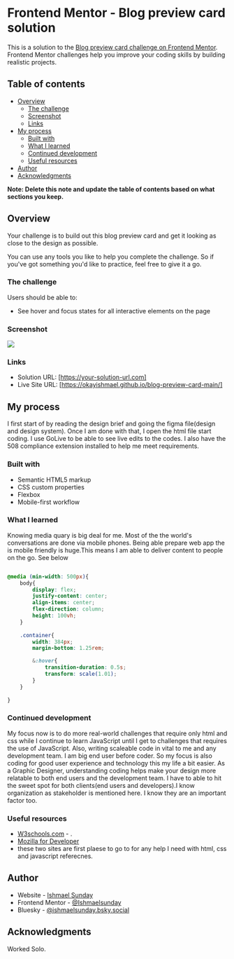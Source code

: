 # Frontend Mentor - Blog preview card solution

This is a solution to the [Blog preview card challenge on Frontend Mentor](https://www.frontendmentor.io/challenges/blog-preview-card-ckPaj01IcS). Frontend Mentor challenges help you improve your coding skills by building realistic projects. 

## Table of contents

- [Overview](#overview)
  - [The challenge](#the-challenge)
  - [Screenshot](#screenshot)
  - [Links](#links)
- [My process](#my-process)
  - [Built with](#built-with)
  - [What I learned](#what-i-learned)
  - [Continued development](#continued-development)
  - [Useful resources](#useful-resources)
- [Author](#author)
- [Acknowledgments](#acknowledgments)

**Note: Delete this note and update the table of contents based on what sections you keep.**

## Overview
Your challenge is to build out this blog preview card and get it looking as close to the design as possible.

You can use any tools you like to help you complete the challenge. So if you've got something you'd like to practice, feel free to give it a go.


### The challenge

Users should be able to:

- See hover and focus states for all interactive elements on the page

### Screenshot

![](./screenshot.png)

### Links

- Solution URL: [https://your-solution-url.com]
- Live Site URL: [https://okayishmael.github.io/blog-preview-card-main/]

## My process
I first start of by reading the design brief and going the figma file(design and design system).
Once I am done with that, I open the html file start coding. I use GoLive to be able to see live edits to the codes. I also have the 508 compliance extension installed to help me meet requirements.

### Built with

- Semantic HTML5 markup
- CSS custom properties
- Flexbox
- Mobile-first workflow


### What I learned

Knowing media quary is big deal for me. Most of the the world's conversations are done via mobile phones. Being able prepare web app the is mobile friendly is huge.This means I am able to deliver content to people on the go. See below


```css

@media (min-width: 500px){
    body{
        display: flex;
        justify-content: center;
        align-items: center;
        flex-direction: column;
        height: 100vh;
    }
    
    .container{
        width: 384px;
        margin-bottom: 1.25rem;

        &:hover{
            transition-duration: 0.5s;
            transform: scale(1.01);
        }
    }
    
}
```


### Continued development
My focus now is to do more real-world challenges that require only html and css while I continue to learn JavaScript until I get to challenges that requires the use of JavaScript. Also, writing scaleable code in vital to me and any development team. I am big end user before coder. So my focus is also coding for good user experience and technology this my life a bit easier. As a Graphic Designer, understanding coding helps make your design more relatable to both end users and the development team. I have to able to hit the sweet spot for both clients(end users and developers).I know  organization as stakeholder is mentioned here. I know they are an important factor too.


### Useful resources

- [W3schools.com](https://w3schools.com) - .
- [Mozilla for Developer](https://developer.mozilla.org/en-US/)
-  these two sites are first plaese to go to for  any help I need with html, css and javascript referecnes.


## Author

- Website - [Ishmael Sunday](https://linkedin.com/in/ishmael-sunday)
- Frontend Mentor - [@Ishmaelsunday](https://www.frontendmentor.io/profile/ishmaelsunday)
- Bluesky - [@ishmaelsunday.bsky.social](https://bsky.app/profile/ishmaelsunday.bsky.social)



## Acknowledgments
Worked Solo.

